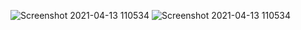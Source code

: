 ![Screenshot 2021-04-13 110534](https://user-images.githubusercontent.com/82416378/114535819-586c4100-9c48-11eb-8f9a-8417bc937114.png)
![Screenshot 2021-04-13 110534](https://user-images.githubusercontent.com/82416378/114535665-32df3780-9c48-11eb-8409-809b81cce0c5.png)
